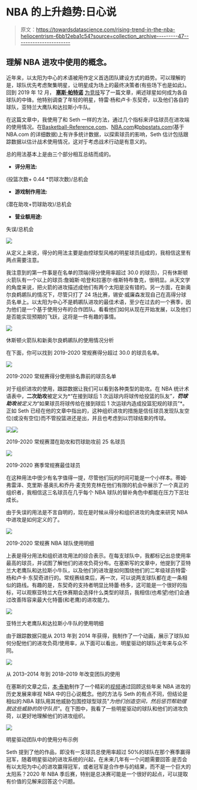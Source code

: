 # NBA 的上升趋势:日心说

> 原文：<https://towardsdatascience.com/rising-trend-in-the-nba-heliocentrism-6bb12eba1c54?source=collection_archive---------47----------------------->

## 理解 NBA 进攻中使用的概念。

近年来，以太阳为中心的术语被用作定义首选团队建设方式的趋势。可以理解的是，球队优先考虑聚集明星，让明星成为场上的最终决策者(有些场下也是如此)。回到 2019 年 12 月， [**塞斯·帕特诺**](https://twitter.com/SethPartnow) [为竞技](https://theathletic.com/1427059/2019/12/06/the-new-nba-heliocentrism-how-teams-revolve-more-around-todays-stars-than-they-ever-have-before/)写了一篇文章，阐述球星如何成为各自球队的中锋。他特别调查了年轻的明星，特雷·杨和卢卡·东契奇，以及他们各自的球队，亚特兰大鹰队和达拉斯小牛队。

在这篇文章中，我使用了和 Seth 一样的方法，通过几个指标来评估球员在进攻端的使用情况。在[Basketball-Reference.com](https://www.basketball-reference.com/)、[NBA.com](http://www.nba.com)和[pbpstats.com](http://www.pbpstats.com/)(基于 NBA.com 的详细数据)上有许多统计数据，以探索球员的影响，Seth 估计包括跟踪数据以估计战术使用情况，这对于考虑战术行动是有意义的。

总的用法基本上是由三个部分相互总结而成的。

*   **评分用法:**

(投篮次数+ 0.44 *罚球次数)/总机会

*   **游戏制作用法:**

(潜在助攻+罚球助攻)/总机会

*   **营业额用途:**

失误/总机会

![](img/412066d98a488c8df7375e059e561554.png)

从定义上来说，得分的用法主要是由控球型风格的明星球员组成的，我相信这里有两点需要注意。

我注意到的第一件事是在名单的顶端(得分使用率超过 30.0 的球员)，只有休斯顿火箭队有一个以上的球员:詹姆斯·哈登和拉塞尔·维斯特布鲁克，很明显。从天文学的角度来说，把火箭的进攻描述成他们有两个太阳是没有错的。另一方面，在新奥尔良鹈鹕队的情况下，尽管只打了 24 场比赛，锡安·威廉森发现自己在高得分球员名单上。以太阳为中心不是鹈鹕队进攻的最佳术语，至少在过去的一个赛季，因为他们是一个基于使用分布的合作团队。看看他们如何从现在开始发展，以及他们是否能实现预期的飞跃，这将是一件有趣的事情。

![](img/3f2fc482ce9a69317bb43eb24b667831.png)

休斯顿火箭队和新奥尔良鹈鹕队的使用情况分析

在下面，你可以找到 2019-2020 常规赛得分超过 30.0 的球员名单。

![](img/c73be508a5c3d36cb6f2c30c0ccb91a7.png)

2019-2020 常规赛得分使用排名靠前的球员名单

对于组织进攻的使用，跟踪数据让我们可以看到各种类型的助攻。在 NBA 统计术语表中，**二次助攻**被定义为*“在接到球后 1 次运球内将球传给投篮的队友”*，**罚球助攻**被定义为*“如果球员将球传给在接到球后 1 次运球内造成投篮犯规的球员”*。正如 Seth 已经在他的文章中指出的，这种组织进攻的措施是信任球员发现队友空位(或没有空位)而不管投篮进还是出，并且也考虑到以罚球结束的传球。

![](img/f06df91e3cbf509aa4e42156f5e46b65.png)![](img/f8f3416da08a7f7b5a6150fdbe2e02b1.png)

2019-2020 常规赛潜在助攻和罚球助攻前 25 名球员

![](img/e80034af99091bc2feea06a46711cb91.png)

2019-2020 赛季常规赛最佳球员

在这种用法中很少有名字值得一提，尽管他们玩的时间可能是一个小样本。蒂姆·弗雷泽、克里斯·基奥扎和乔丹·麦克劳克林在他们有限的机会中展示了一个真正的组织者，我相信这三名球员在几乎每个 NBA 球队的替补角色中都能在压力下茁壮成长。

由于失误的用法是不言自明的，现在是时候从得分和组织进攻的角度来研究 NBA 中进攻是如何定义的了。

![](img/2af4b9f758cfd383e04c233238e7cbc6.png)

2019-2020 常规赛 NBA 球队使用明细

上表是得分用法和组织进攻用法的综合表示。在每支球队中，我都标记出总使用率最高的球员，并试图了解他们的进攻负荷分布。在塞斯写的文章中，他提到了亚特兰大老鹰队和达拉斯小牛队，以及他们的进攻是如何围绕他们的二年级球员特雷·杨和卢卡·东契奇进行的。常规赛结束后，再一次，可以说两支球队都在走一条相似的路线。有趣的是，东契奇的支持者明显比特蕾·杨多，这可能是一个很好的指标，可以观察亚特兰大在休赛期会选择什么类型的球员，我相信(也希望)他们会通过改善阵容来最大化特蕾(和老鹰)的进攻能力。

![](img/181d6910047fdb938998c9ad866c03ac.png)

亚特兰大老鹰队和达拉斯小牛队的使用明细

由于跟踪数据只能从 2013 年到 2014 年获得，我制作了一个动画，展示了球队如何分配他们的进攻负荷/使用率，从下面可以看出，明星驱动的球队近年来与众不同。

![](img/332681db24188b030c7fe18cebf846aa.png)

从 2013–2014 年到 2018–2019 年改变团队的使用

在塞斯的文章之后，[本·泰勒](https://twitter.com/ElGee35)制作了一个精彩的[视频](https://www.youtube.com/watch?v=r0934lGZ4dw)通过回顾这些年来 NBA 进攻的历史发展来审视 NBA 中的日心说概念。他的方法与 Seth 的有点不同，但结论是相似的:NBA 球队用其他威胁包围控球型球员"*为他们创造空间，然后惩罚帮助摆脱这些威胁的防守队员"*。在下图中，我看了一些明星驱动的球队和他们的进攻负荷，以更好地理解他们的进攻组织。

![](img/e8da76e28086502677254bab82f94cae.png)

明星驱动团队中的使用分布示例

Seth 提到了他的作品，即没有一支球员总使用率超过 50%的球队在那个赛季赢得冠军，随着明星驱动的进攻系统的兴起，在未来几年有一个问题需要回答:是否会有以太阳为中心的进攻赢得冠军，或者冠军是合作参与的结果，而不是一个巨大的太阳系？2020 年 NBA 季后赛，特别是总决赛可能是一个很好的起点，可以提取有价值的见解来回答这个问题。